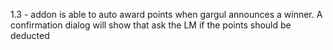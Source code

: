 1.3
    - addon is able to auto award points when gargul announces a winner. A confirmation dialog will show that ask the LM
    if the points should be deducted